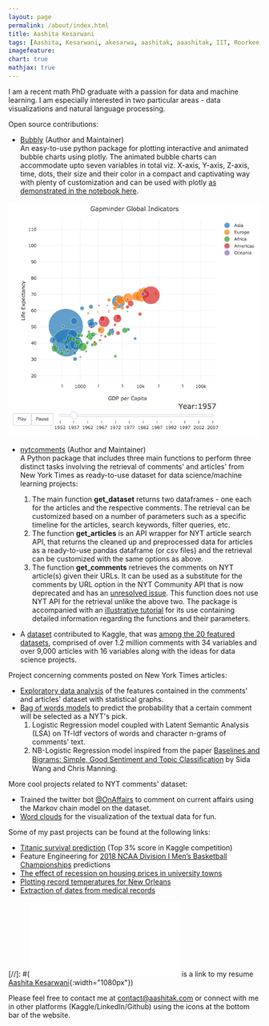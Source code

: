```yaml
---
layout: page
permalink: /about/index.html
title: Aashita Kesarwani
tags: [Aashita, Kesarwani, akesarwa, aashitak, aaashitak, IIT, Roorkee, Gondia, Tulane, data scientist, machine learning, PhD]
imagefeature: 
chart: true
mathjax: true 
---
```

I am a recent math PhD graduate with a passion for data and machine learning. I am especially interested in two particular areas - data visualizations and natural language processing.

Open source contributions: 
- [Bubbly](https://pypi.org/project/bubbly/) (Author and Maintainer)  
An easy-to-use python package for plotting interactive and animated bubble charts using plotly. The animated bubble charts can accommodate upto seven variables in total viz. X-axis, Y-axis, Z-axis, time, dots, their size and their color in a compact and captivating way with plenty of customization and can be used with plotly [as demonstrated in the notebook here](https://www.kaggle.com/aashita/guide-to-animated-bubble-charts-using-plotly).

![Bubble plot](/images/bubblechart.gif)

- [nytcomments](https://pypi.org/project/nytcomments/) (Author and Maintainer)   
A Python package that includes three main functions to perform three distinct tasks involving the retrieval of comments' and articles' from New York Times as ready-to-use dataset for data science/machine learning projects:
    1. The main function **get_dataset** returns two dataframes - one each for the articles and the respective comments. The retrieval can be customized based on a number of parameters such as a specific timeline for the articles, search keywords, filter queries, etc.   
    2. The function **get_articles** is an API wrapper for NYT article search API, that returns the cleaned up and preprocessed data for articles as a ready-to-use pandas dataframe (or csv files) and the retrieval can be customized with the same options as above.
    3. The function **get_comments** retrieves the comments on NYT article(s) given their URLs. It can be used as a substitute for the comments by URL option in the NYT Community API that is now deprecated and has an [unresolved issue](https://github.com/NYTimes/public_api_specs/issues/29). This function does not use NYT API for the retrieval unlike the above two.
The package is accompanied with an [illustrative tutorial](https://github.com/AashitaK/nyt-comments/blob/master/Tutorial.ipynb) for its use containing detailed information regarding the functions and their parameters. 

- A [dataset](https://www.kaggle.com/aashita/nyt-comments) contributed to Kaggle, that was [among the 20 featured datasets](https://www.kaggle.com/aashita/nyt-comments), comprised of over 1.2 million comments with 34 variables and over 9,000 articles with 16 variables along with the ideas for data science projects.
 
Project concerning comments posted on New York Times articles:
- [Exploratory data analysis](https://www.kaggle.com/aashita/exploratory-data-analysis-of-comments-on-nyt) of the features contained in the comments' and articles' dataset with statistical graphs. 
- [Bag of words models](https://www.kaggle.com/aashita/predicting-nyt-s-pick) to predict the probability that a certain comment will be selected as a NYT's pick. 
  1. Logistic Regression model coupled with Latent Semantic Analysis (LSA) on Tf-Idf vectors of words and character n-grams of comments' text.
  2. NB-Logistic Regression model inspired from the paper [Baselines and Bigrams: Simple, Good Sentiment and Topic Classiﬁcation](https://nlp.stanford.edu/pubs/sidaw12_simple_sentiment.pdf) by Sida Wang and Chris Manning.
  
More cool projects related to NYT comments' dataset:
- Trained the twitter bot [@OnAffairs](https://twitter.com/OnAffairs) to comment on current affairs using the Markov chain model on the dataset.
- [Word clouds](http://www.aashitak.com/data%20science/Wordclouds) for the visualization of the textual data for fun. 

Some of my past projects can be found at the following links:
- [Titanic survival prediction](https://www.kaggle.com/aashita/xgboost-model-with-minimalistic-features) (Top 3% score in Kaggle competition)
- Feature Engineering for [2018 NCAA Division I Men’s Basketball Championships](https://www.kaggle.com/aashita/feature-engineering-for-march-madness) predictions
- [The effect of recession on housing prices in university towns](http://www.aashitak.com/projects/Testing-Hypothesis)
- [Plotting record temperatures for New Orleans](http://www.aashitak.com/projects/Plotting-Temperatures-NOLA)
- [Extraction of dates from medical records](https://github.com/AashitaK/aashitak.github.io/blob/master/_posts/Extracting%20dates%20from%20medical%20records.ipynb)


[//]: #(![Here](/images/Aashita_resume.pdf) is a link to my resume [Aashita Kesarwani](/images/Aashita_resume.jpg){:width="1080px"})

Please feel free to contact me at [contact@aashitak.com](mailto:contact@aashitak.com) or connect with me in other platforms (Kaggle/LinkedIn/Github) using the icons at the bottom bar of the website.
